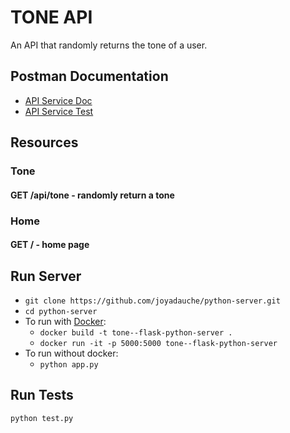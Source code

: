 # TONE API
An API that randomly returns the tone of a user.

## Postman Documentation
- [API Service Doc](https://documenter.getpostman.com/view/1407713/TzecB4jd)
- [API Service Test](https://www.getpostman.com/collections/81ee9e8511bb4c54ce25)

## Resources
### Tone
#### GET /api/tone - randomly return a tone

### Home
#### GET / - home page

## Run Server
- `git clone https://github.com/joyadauche/python-server.git`
- `cd python-server`
- To run with [Docker](https://docs.docker.com/get-docker/):
    - `docker build -t tone--flask-python-server .`     
    - `docker run -it -p 5000:5000 tone--flask-python-server`
- To run without docker:
    - `python app.py`

## Run Tests
`python test.py`